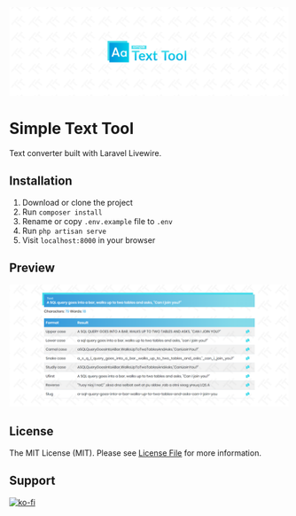 ![Banner](public/images/banner.png)

# Simple Text Tool

Text converter built with Laravel Livewire.

## Installation

1. Download or clone the project 
1. Run `composer install`
1. Rename or copy `.env.example` file to `.env`
1. Run `php artisan serve` 
1. Visit `localhost:8000` in your browser

## Preview

![Preview](public/images/preview.png)

## License

The MIT License (MIT). Please see [License File](LICENSE.md) for more information.

## Support

[![ko-fi](https://ko-fi.com/img/githubbutton_sm.svg)](https://ko-fi.com/E1E5BQUXC)
